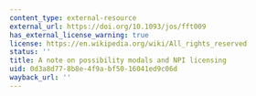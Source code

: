 ```yaml
---
content_type: external-resource
external_url: https://doi.org/10.1093/jos/fft009
has_external_license_warning: true
license: https://en.wikipedia.org/wiki/All_rights_reserved
status: ''
title: A note on possibility modals and NPI licensing
uid: 0d3a8d77-8b8e-4f9a-bf50-16041ed9c06d
wayback_url: ''
---
```

